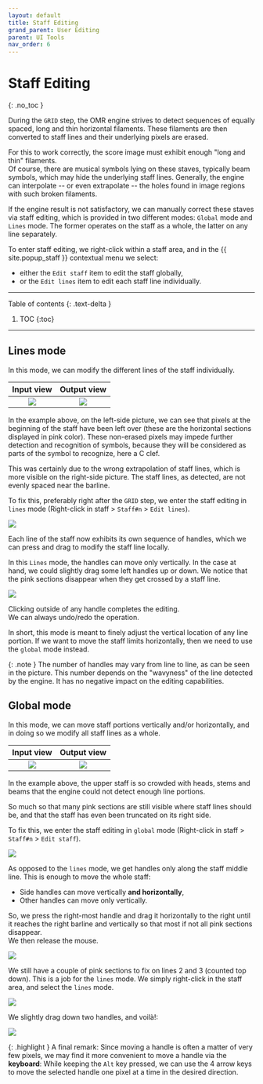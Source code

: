 ```yaml
---
layout: default
title: Staff Editing
grand_parent: User Editing
parent: UI Tools
nav_order: 6
---
```

# Staff Editing
{: .no_toc }

During the `GRID` step, the OMR engine strives to detect sequences of equally spaced,
long and thin horizontal filaments.
These filaments are then converted to staff lines and their underlying pixels are erased.

For this to work correctly, the score image must exhibit enough "long and thin" filaments.  
Of course, there are musical symbols lying on these staves, typically beam symbols, which may hide
the underlying staff lines.
Generally, the engine can interpolate -- or even extrapolate -- the holes found in image regions
with such broken filaments.

If the engine result is not satisfactory, we can manually correct these staves via staff
editing, which is provided in two different modes: `Global` mode and `Lines` mode.
The former operates on the staff as a whole, the latter on any line separately.

To enter staff editing, we right-click within a staff area, and in the {{ site.popup_staff }}
contextual menu we select:
- either the `Edit staff` item to edit the staff globally,
- or the `Edit lines` item to edit each staff line individually.

---
Table of contents
{: .text-delta }

1. TOC
{:toc}
---

## Lines mode

In this mode, we can modify the different lines of the staff individually.

| Input view | Output view |
| :---: | :---: |
| ![](../assets/images/staff_lines_wrong.png) | ![](../assets/images/staff_lines_uneven.png)  |

In the example above, on the left-side picture, we can see that pixels at the beginning of the staff
have been left over (these are the horizontal sections displayed in pink color).
These non-erased pixels may impede further detection and recognition of symbols, because they will
be considered as parts of the symbol to recognize, here a C clef.

This was certainly due to the wrong extrapolation of staff lines, which is more visible on the
right-side picture. The staff lines, as detected, are not evenly spaced near the barline.

To fix this, preferably right after the `GRID` step, we enter the staff editing in `lines` mode
(Right-click in staff > ``Staff#n`` > ``Edit lines``).

![](../assets/images/staff_lines_handles.png)

Each line of the staff now exhibits its own sequence of handles, which we can press and drag to modify
the staff line locally.

In this `Lines` mode, the handles can move only vertically.
In the case at hand, we could slightly drag some left handles up or down.
We notice that the pink sections disappear when they get crossed by a staff line.

![](../assets/images/staff_lines_ok.png)

Clicking outside of any handle completes the editing.  
We can always undo/redo the operation.

In short, this mode is meant to finely adjust the vertical location of any line portion.
If we want to move the staff limits horizontally, then we need to use the `global` mode instead.

{: .note }
The number of handles may vary from line to line, as can be seen in the picture.
This number depends on the "wavyness" of the line detected by the engine.
It has no negative impact on the editing capabilities.

## Global mode

In this mode, we can move staff portions vertically and/or horizontally, and in doing so we modify
all staff lines as a whole.

| Input view | Output view |
| :---: | :---: |
| ![](../assets/images/staff_wrong.png) | ![](../assets/images/staff_too_short.png)  |

In the example above, the upper staff is so crowded with heads, stems and beams that the engine
could not detect enough line portions.

So much so that many pink sections are still visible where staff lines should be, and that the staff
has even been truncated on its right side.

To fix this, we enter the staff editing in `global` mode
(Right-click in staff > ``Staff#n`` > ``Edit staff``).

![](../assets/images/staff_handles.png)

As opposed to the `lines` mode, we get handles only along the staff middle line.
This is enough to move the whole staff:
- Side handles can move vertically **and horizontally**,
- Other handles can move only vertically.

So, we press the right-most handle and drag it horizontally to the right until it reaches
the right barline and vertically so that most if not all pink sections disappear.  
We then release the mouse.

![](../assets/images/staff_handles_ok.png)

We still have a couple of pink sections to fix on lines 2 and 3 (counted top down). This is a job for the `lines` mode.
We simply right-click in the staff area, and select the `lines` mode.

![](../assets/images/staff_handles_nearly.png)

We slightly drag down two handles, and voilà!:

![](../assets/images/staff_handles_perfect.png)

{: .highlight }
A final remark: Since moving a handle is often a matter of very few pixels, we may find it more
convenient to move a handle via the **keyboard**:
While keeping the `Alt` key pressed, we can use the 4 arrow keys to move the selected handle
one pixel at a time in the desired direction.
